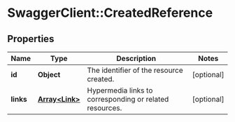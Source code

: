 # SwaggerClient::CreatedReference

## Properties
Name | Type | Description | Notes
------------ | ------------- | ------------- | -------------
**id** | **Object** | The identifier of the resource created. | [optional] 
**links** | [**Array&lt;Link&gt;**](Link.md) | Hypermedia links to corresponding or related resources. | [optional] 

